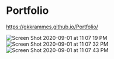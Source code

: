 # Portfolio
 https://gkkrammes.github.io/Portfolio/
 
 

![Screen Shot 2020-09-01 at 11 07 19 PM](https://user-images.githubusercontent.com/64510752/91927621-002f9280-eca8-11ea-94ce-26ed82eb1d22.png)
![Screen Shot 2020-09-01 at 11 07 32 PM](https://user-images.githubusercontent.com/64510752/91927629-045bb000-eca8-11ea-8480-c09449f49cfc.png)
![Screen Shot 2020-09-01 at 11 07 43 PM](https://user-images.githubusercontent.com/64510752/91927638-07ef3700-eca8-11ea-8f52-f34c936aae49.png)
